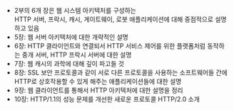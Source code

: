 - 2부의 6개 장은 웹 시스템 아키텍처를 구성하는<br>HTTP 서버, 프락시, 캐시, 게이트웨이, 로봇 애플리케이션에 대해 중점적으로 설명하고 있음
- 5장: 웹 서버 아키텍처에 대한 개략적인 설명
- 6장: HTTP 클라이언트와 연결되서 HTTP 서비스 제어를 위한 플랫폼처럼 동작하는 중개 서버, HTTP 프락시 서버에 대한 설명
- 7장: 웹 캐시의 과학에 대해 깊이 파고들 것
- 8장: SSL 보안 프로토콜과 같이 서로 다른 프로토콜을 사용하는 소프트웨어들 간에<br>HTTP로 상호작용할 수 있게 해주는 애플리케이션들에 대한 설명
- 9장: 웹 클라이언트를 통해서 HTTP 아키텍처에 대한 설명을 정리
- 10장: HTTP/1.1의 성능 문제를 개선한 새로운 프로토콜 HTTP/2.0 소개
